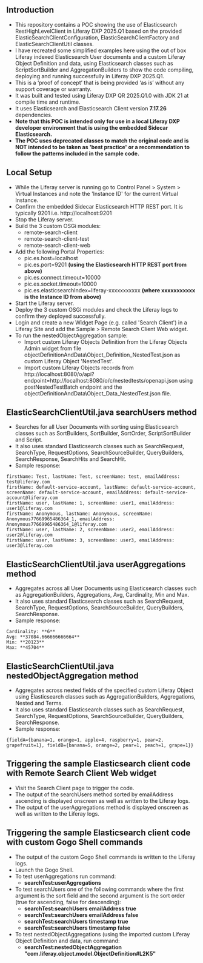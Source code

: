 ## Introduction ##
- This repository contains a POC showing the use of Elasticsearch RestHighLevelClient in Liferay DXP 2025.Q1 based on the provided ElasticSearchClientConfiguration, ElasticSearchClientFactory and ElasticSearchClientUtil classes.
- I have recreated some simplified examples here using the out of box Liferay indexed Elasticsearch User documents and a custom Liferay Object Definition and data, using Elasticsearch classes such as ScriptSortBuilder and AggregationBuilders to show the code compiling, deploying and running successfully in Liferay DXP 2025.Q1.
- This is a ‘proof of concept’ that is being provided ‘as is’ without any support coverage or warranty.
- It was built and tested using Liferay DXP QR 2025.Q1.0 with JDK 21 at compile time and runtime.
- It uses Elasticsearch and Elasticsearch Client version **7.17.26** dependencies.
- **Note that this POC is intended only for use in a local Liferay DXP developer environment that is using the embedded Sidecar Elasticsearch.**
- **The POC uses deprecated classes to match the original code and is NOT intended to be taken as 'best practice' or a recommendation to follow the patterns included in the sample code.**

## Local Setup ##
- While the Liferay server is running go to Control Panel > System > Virtual Instances and note the 'Instance ID' for the current Virtual Instance.
- Confirm the embedded Sidecar Elasticsearch HTTP REST port. It is typically 9201 i.e. http://localhost:9201
- Stop the Liferay server.
- Build the 3 custom OSGi modules:
  - remote-search-client
  - remote-search-client-test
  - remote-search-client-web
- Add the following Portal Properties:
  - pic.es.host=localhost
  - pic.es.port=9201 **(using the Elasticsearch HTTP REST port from above)**
  - pic.es.connect.timeout=10000
  - pic.es.socket.timeout=10000
  - pic.es.elasticsearchIndex=liferay-xxxxxxxxxxx **(where xxxxxxxxxxx is the Instance ID from above)**
- Start the Liferay server.
- Deploy the 3 custom OSGi modules and check the Liferay logs to confirm they deployed successfully.
- Login and create a new Widget Page (e.g. called 'Search Client') in a Liferay Site and add the Sample > Remote Search Client Web widget.
- To run the nestedObjectAggregation sample:
  - Import custom Liferay Objects Definition from the Liferay Objects Admin widget from file objectDefinitionAndData\Object_Definition_NestedTest.json as custom Liferay Object 'NestedTest'.
  - Import custom Liferay Objects records from http://localhost:8080/o/api?endpoint=http://localhost:8080/o/c/nestedtests/openapi.json using postNestedTestBatch endpoint and the objectDefinitionAndData\Object_Data_NestedTest.json file.

## ElasticSearchClientUtil.java searchUsers method ##
- Searches for all User Documents with sorting using Elasticsearch classes such as SortBuilders, SortBuilder, SortOrder, ScriptSortBuilder and Script.
- It also uses standard Elasticsearch classes such as SearchRequest, SearchType, RequestOptions, SearchSourceBuilder, QueryBuilders, SearchResponse, SearchHits and SearchHit.
- Sample response:
```
firstName: Test, lastName: Test, screenName: test, emailAddress: test@liferay.com
firstName: default-service-account, lastName: default-service-account, screenName: default-service-account, emailAddress: default-service-account@liferay.com
firstName: user, lastName: 1, screenName: user1, emailAddress: user1@liferay.com
firstName: Anonymous, lastName: Anonymous, screenName: Anonymous77669965486364_1, emailAddress: Anonymous77669965486364_1@liferay.com
firstName: user, lastName: 2, screenName: user2, emailAddress: user2@liferay.com
firstName: user, lastName: 3, screenName: user3, emailAddress: user3@liferay.com
```

## ElasticSearchClientUtil.java userAggregations method ##
- Aggregates across all User Documents using Elasticsearch classes such as AggregationBuilders, Aggregations, Avg, Cardinality, Min and Max.
- It also uses standard Elasticsearch classes such as SearchRequest, SearchType, RequestOptions, SearchSourceBuilder, QueryBuilders, SearchResponse.
- Sample response:
```
Cardinality: **6**
Avg: **37084.666666666664**
Min: **20123**
Max: **45704**
```

## ElasticSearchClientUtil.java nestedObjectAggregation method ##
- Aggregates across nested fields of the specified custom Liferay Object using Elasticsearch classes such as AggregationBuilders, Aggregations, Nested and Terms.
- It also uses standard Elasticsearch classes such as SearchRequest, SearchType, RequestOptions, SearchSourceBuilder, QueryBuilders, SearchResponse.
- Sample response:
```
{fieldA={banana=1, orange=1, apple=4, raspberry=1, pear=2, grapefruit=1}, fieldB={banana=5, orange=2, pear=1, peach=1, grape=1}}
```

## Triggering the sample Elasticsearch client code with Remote Search Client Web widget ##
- Visit the Search Client page to trigger the code.
- The output of the searchUsers method sorted by emailAddress ascending is displayed onscreen as well as written to the Liferay logs.
- The output of the userAggregations method is displayed onscreen as well as written to the Liferay logs.

## Triggering  the sample Elasticsearch client code with custom Gogo Shell commands ##
 - The output of the custom Gogo Shell commands is written to the Liferay logs.
- Launch the Gogo Shell.
- To test userAggregations run command:
  - **searchTest:userAggregations**
- To test searchUsers one of the following commands where the first argument is the sort field and the second argument is the sort order (true for ascending, false for descending):
  - **searchTest:searchUsers emailAddress true**
  - **searchTest:searchUsers emailAddress false**
  - **searchTest:searchUsers timestamp true**
  - **searchTest:searchUsers timestamp false**
- To test nestedObjectAggregations (using the imported custom Liferay Object Definition and data, run command:
  - **searchTest:nestedObjectAggregation "com.liferay.object.model.ObjectDefinition#L2K5"**
